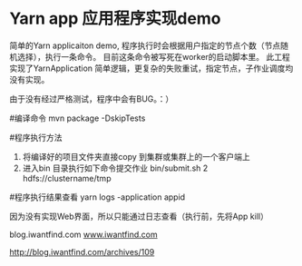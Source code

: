 # Yarn app 应用程序实现demo
简单的Yarn applicaiton demo, 程序执行时会根据用户指定的节点个数（节点随机选择），执行一条命令。
目前这条命令被写死在worker的启动脚本里。
此工程实现了YarnApplication 简单逻辑，更复杂的失败重试，指定节点，子作业调度均没有实现。

由于没有经过严格测试，程序中会有BUG。：） 

#编译命令
mvn package -DskipTests


#程序执行方法
1. 将编译好的项目文件夹直接copy 到集群或集群上的一个客户端上
2. 进入bin 目录执行如下命令提交作业
bin/submit.sh 2 hdfs://clustername/tmp

#程序执行结果查看
yarn logs -application appid

因为没有实现Web界面，所以只能通过日志查看（执行前，先将App kill）



blog.iwantfind.com
www.iwantfind.com


http://blog.iwantfind.com/archives/109
